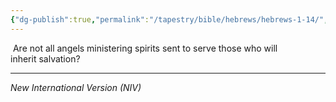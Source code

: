 ```yaml
---
{"dg-publish":true,"permalink":"/tapestry/bible/hebrews/hebrews-1-14/","title":"Hebrews 1:14","tags":["bible-verse","bible-verse"],"dgHomeLink":true,"dgShowLocalGraph":true,"dgEnableSearch":true}
---
```


 Are not all angels ministering spirits sent to serve those who will inherit salvation?

---
*New International Version (NIV)*